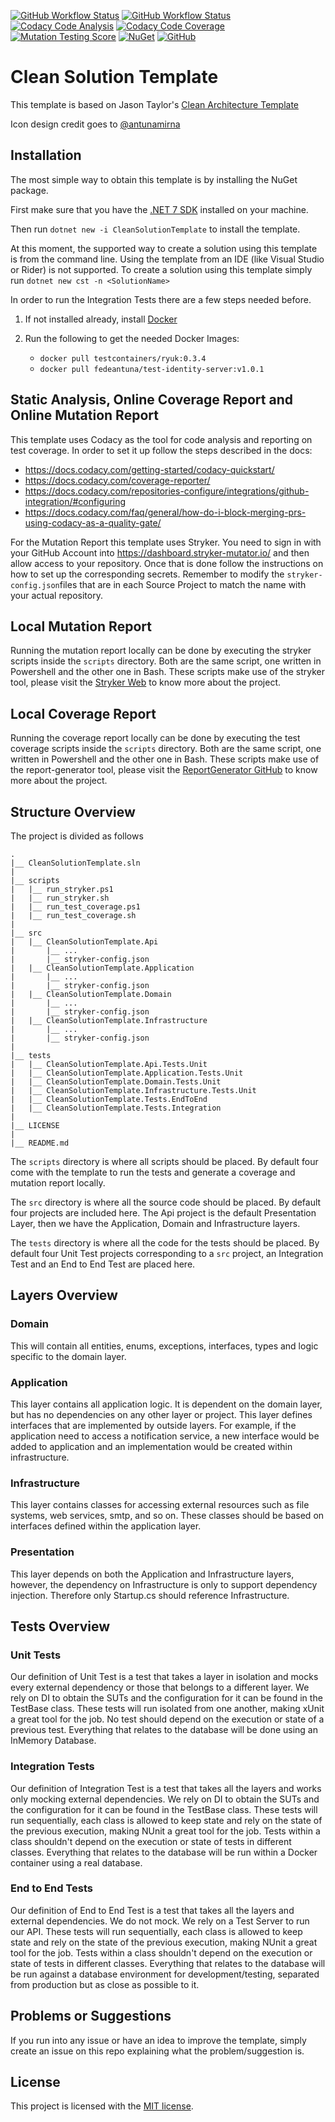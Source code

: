 [![GitHub Workflow Status](https://img.shields.io/github/workflow/status/fedeantuna/clean-solution-template/Build?style=flat-square)](https://github.com/fedeantuna/clean-solution-template/blob/main/.github/workflows/build.yml)
[![GitHub Workflow Status](https://img.shields.io/github/workflow/status/fedeantuna/clean-solution-template/Package?label=package&style=flat-square)](https://github.com/fedeantuna/clean-solution-template/blob/main/.github/workflows/package.yml)
[![Codacy Code Analysis](https://img.shields.io/codacy/grade/ff9e3c8e39824582be03f19769d3b6ad?style=flat-square)](https://www.codacy.com/gh/fedeantuna/clean-solution-template/dashboard?utm_source=github.com&amp;utm_medium=referral&amp;utm_content=fedeantuna/clean-solution-template&amp;utm_campaign=Badge_Grade)
[![Codacy Code Coverage](https://img.shields.io/codacy/coverage/ff9e3c8e39824582be03f19769d3b6ad?style=flat-square)](https://www.codacy.com/gh/fedeantuna/clean-solution-template/dashboard?utm_source=github.com&utm_medium=referral&utm_content=fedeantuna/clean-solution-template&utm_campaign=Badge_Coverage)
[![Mutation Testing Score](https://img.shields.io/endpoint?style=flat-square&url=https%3A%2F%2Fbadge-api.stryker-mutator.io%2Fgithub.com%2Ffedeantuna%2Fclean-solution-template%2Fmain)](https://dashboard.stryker-mutator.io/reports/github.com/fedeantuna/clean-solution-template/main)
[![NuGet](https://img.shields.io/nuget/v/CleanSolutionTemplate?style=flat-square)](https://www.nuget.org/packages/CleanSolutionTemplate/)
[![GitHub](https://img.shields.io/github/license/fedeantuna/clean-solution-template?style=flat-square)](https://github.com/fedeantuna/clean-solution-template/blob/main/LICENSE)

# Clean Solution Template

This template is based on Jason Taylor's [Clean Architecture Template](https://github.com/jasontaylordev/CleanArchitecture)

Icon design credit goes to [@antunamirna](https://www.instagram.com/antunamirna/)

## Installation

The most simple way to obtain this template is by installing the NuGet package.

First make sure that you have the [.NET 7 SDK](https://dotnet.microsoft.com/en-us/download/dotnet/7.0) installed on your machine.

Then run `dotnet new -i CleanSolutionTemplate` to install the template.

At this moment, the supported way to create a solution using this template is from the command line. Using the template from an IDE (like Visual Studio or Rider) is not supported. To create a solution using this template simply run `dotnet new cst -n <SolutionName>`

In order to run the Integration Tests there are a few steps needed before.

1.  If not installed already, install [Docker](https://docker.com)

2.  Run the following to get the needed Docker Images:
    -   ``docker pull testcontainers/ryuk:0.3.4``
    -   ``docker pull fedeantuna/test-identity-server:v1.0.1``

## Static Analysis, Online Coverage Report and Online Mutation Report

This template uses Codacy as the tool for code analysis and reporting on test coverage. In order to set it up follow the steps described in the docs:
   -   https://docs.codacy.com/getting-started/codacy-quickstart/
   -   https://docs.codacy.com/coverage-reporter/
   -   https://docs.codacy.com/repositories-configure/integrations/github-integration/#configuring
   -   https://docs.codacy.com/faq/general/how-do-i-block-merging-prs-using-codacy-as-a-quality-gate/

For the Mutation Report this template uses Stryker. You need to sign in with your GitHub Account into https://dashboard.stryker-mutator.io/ and then allow access to your repository. Once that is done follow the instructions on how to set up the corresponding secrets. Remember to modify the `stryker-config.json`files that are in each Source Project to match the name with your actual repository.

## Local Mutation Report

Running the mutation report locally can be done by executing the stryker scripts inside the `scripts` directory. Both are the same script, one written in Powershell and the other one in Bash. These scripts make use of the stryker tool, please visit the [Stryker Web](https://stryker-mutator.io/docs/stryker-net/introduction/) to know more about the project.

## Local Coverage Report

Running the coverage report locally can be done by executing the test coverage scripts inside the `scripts` directory. Both are the same script, one written in Powershell and the other one in Bash. These scripts make use of the report-generator tool, please visit the [ReportGenerator GitHub](https://github.com/danielpalme/ReportGenerator) to know more about the project.

## Structure Overview

The project is divided as follows

```text
.
|__ CleanSolutionTemplate.sln
|
|__ scripts
|   |__ run_stryker.ps1
|   |__ run_stryker.sh
|   |__ run_test_coverage.ps1
|   |__ run_test_coverage.sh
|
|__ src
|   |__ CleanSolutionTemplate.Api
|       |__ ...
|       |__ stryker-config.json
|   |__ CleanSolutionTemplate.Application
|       |__ ...
|       |__ stryker-config.json
|   |__ CleanSolutionTemplate.Domain
|       |__ ...
|       |__ stryker-config.json
|   |__ CleanSolutionTemplate.Infrastructure
|       |__ ...
|       |__ stryker-config.json
|
|__ tests
|   |__ CleanSolutionTemplate.Api.Tests.Unit
|   |__ CleanSolutionTemplate.Application.Tests.Unit
|   |__ CleanSolutionTemplate.Domain.Tests.Unit
|   |__ CleanSolutionTemplate.Infrastructure.Tests.Unit
|   |__ CleanSolutionTemplate.Tests.EndToEnd
|   |__ CleanSolutionTemplate.Tests.Integration
|
|__ LICENSE
|
|__ README.md
```

The `scripts` directory is where all scripts should be placed. By default four come with the template to run the tests and generate a coverage and mutation report locally.

The `src` directory is where all the source code should be placed. By default four projects are included here. The Api project is the default Presentation Layer, then we have the Application, Domain and Infrastructure layers.

The `tests` directory is where all the code for the tests should be placed. By default four Unit Test projects corresponding to a `src` project, an Integration Test and an End to End Test are placed here.

## Layers Overview

### Domain

This will contain all entities, enums, exceptions, interfaces, types and logic specific to the domain layer.

### Application

This layer contains all application logic. It is dependent on the domain layer, but has no dependencies on any other layer or project. This layer defines interfaces that are implemented by outside layers. For example, if the application need to access a notification service, a new interface would be added to application and an implementation would be created within infrastructure.

### Infrastructure

This layer contains classes for accessing external resources such as file systems, web services, smtp, and so on. These classes should be based on interfaces defined within the application layer.

### Presentation

This layer depends on both the Application and Infrastructure layers, however, the dependency on Infrastructure is only to support dependency injection. Therefore only Startup.cs should reference Infrastructure.

## Tests Overview

### Unit Tests

Our definition of Unit Test is a test that takes a layer in isolation and mocks every external dependency or those that belongs to a different layer. We rely on DI to obtain the SUTs and the configuration for it can be found in the TestBase class. These tests will run isolated from one another, making xUnit a great tool for the job. No test should depend on the execution or state of a previous test. Everything that relates to the database will be done using an InMemory Database.

### Integration Tests

Our definition of Integration Test is a test that takes all the layers and works only mocking external dependencies. We rely on DI to obtain the SUTs and the configuration for it can be found in the TestBase class. These tests will run sequentially, each class is allowed to keep state and rely on the state of the previous execution, making NUnit a great tool for the job. Tests within a class shouldn't depend on the execution or state of tests in different classes. Everything that relates to the database will be run within a Docker container using a real database.

### End to End Tests

Our definition of End to End Test is a test that takes all the layers and external dependencies. We do not mock. We rely on a Test Server to run our API. These tests will run sequentially, each class is allowed to keep state and rely on the state of the previous execution, making NUnit a great tool for the job. Tests within a class shouldn't depend on the execution or state of tests in different classes. Everything that relates to the database will be run against a database environment for development/testing, separated from production but as close as possible to it.

## Problems or Suggestions

If you run into any issue or have an idea to improve the template, simply create an issue on this repo explaining what the problem/suggestion is.

## License

This project is licensed with the [MIT license](https://github.com/fedeantuna/clean-solution-template/blob/main/LICENSE).
